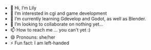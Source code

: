 - 👋 Hi, I’m Lily
- 👀 I’m interested in cgi and game development
- 🌱 I’m currently learning Gdevelop and Godot, as well as Blender.
- 💞️ I’m looking to collaborate on nothing yet...
- 📫 How to reach me ... you can't yet :)
- 😄 Pronouns: she/her
- ⚡ Fun fact: I am left-handed


